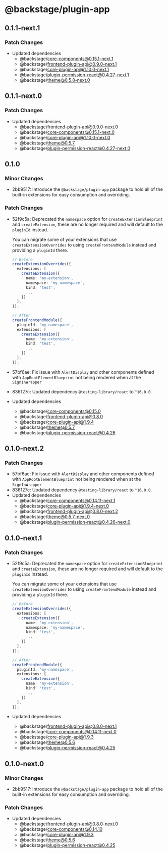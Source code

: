 # @backstage/plugin-app

## 0.1.1-next.1

### Patch Changes

- Updated dependencies
  - @backstage/core-components@0.15.1-next.1
  - @backstage/frontend-plugin-api@0.9.0-next.1
  - @backstage/core-plugin-api@1.10.0-next.1
  - @backstage/plugin-permission-react@0.4.27-next.1
  - @backstage/theme@0.5.8-next.0

## 0.1.1-next.0

### Patch Changes

- Updated dependencies
  - @backstage/frontend-plugin-api@0.9.0-next.0
  - @backstage/core-components@0.15.1-next.0
  - @backstage/core-plugin-api@1.10.0-next.0
  - @backstage/theme@0.5.7
  - @backstage/plugin-permission-react@0.4.27-next.0

## 0.1.0

### Minor Changes

- 2bb9517: Introduce the `@backstage/plugin-app` package to hold all of the built-in extensions for easy consumption and overriding.

### Patch Changes

- 52f9c5a: Deprecated the `namespace` option for `createExtensionBlueprint` and `createExtension`, these are no longer required and will default to the `pluginId` instead.

  You can migrate some of your extensions that use `createExtensionOverrides` to using `createFrontendModule` instead and providing a `pluginId` there.

  ```ts
  // Before
  createExtensionOverrides({
    extensions: [
      createExtension({
        name: 'my-extension',
        namespace: 'my-namespace',
        kind: 'test',
        ...
      })
    ],
  });

  // After
  createFrontendModule({
    pluginId: 'my-namespace',
    extensions: [
      createExtension({
        name: 'my-extension',
        kind: 'test',
        ...
      })
    ],
  });
  ```

- 57bf6ae: Fix issue with `AlertDisplay` and other components defined with `AppRootElementBlueprint` not being rendered when at the `SignInWrapper`
- 836127c: Updated dependency `@testing-library/react` to `^16.0.0`.
- Updated dependencies
  - @backstage/core-components@0.15.0
  - @backstage/frontend-plugin-api@0.8.0
  - @backstage/core-plugin-api@1.9.4
  - @backstage/theme@0.5.7
  - @backstage/plugin-permission-react@0.4.26

## 0.1.0-next.2

### Patch Changes

- 57bf6ae: Fix issue with `AlertDisplay` and other components defined with `AppRootElementBlueprint` not being rendered when at the `SignInWrapper`
- 836127c: Updated dependency `@testing-library/react` to `^16.0.0`.
- Updated dependencies
  - @backstage/core-components@0.14.11-next.1
  - @backstage/core-plugin-api@1.9.4-next.0
  - @backstage/frontend-plugin-api@0.8.0-next.2
  - @backstage/theme@0.5.7-next.0
  - @backstage/plugin-permission-react@0.4.26-next.0

## 0.1.0-next.1

### Patch Changes

- 52f9c5a: Deprecated the `namespace` option for `createExtensionBlueprint` and `createExtension`, these are no longer required and will default to the `pluginId` instead.

  You can migrate some of your extensions that use `createExtensionOverrides` to using `createFrontendModule` instead and providing a `pluginId` there.

  ```ts
  // Before
  createExtensionOverrides({
    extensions: [
      createExtension({
        name: 'my-extension',
        namespace: 'my-namespace',
        kind: 'test',
        ...
      })
    ],
  });

  // After
  createFrontendModule({
    pluginId: 'my-namespace',
    extensions: [
      createExtension({
        name: 'my-extension',
        kind: 'test',
        ...
      })
    ],
  });
  ```

- Updated dependencies
  - @backstage/frontend-plugin-api@0.8.0-next.1
  - @backstage/core-components@0.14.11-next.0
  - @backstage/core-plugin-api@1.9.3
  - @backstage/theme@0.5.6
  - @backstage/plugin-permission-react@0.4.25

## 0.1.0-next.0

### Minor Changes

- 2bb9517: Introduce the `@backstage/plugin-app` package to hold all of the built-in extensions for easy consumption and overriding.

### Patch Changes

- Updated dependencies
  - @backstage/frontend-plugin-api@0.8.0-next.0
  - @backstage/core-components@0.14.10
  - @backstage/core-plugin-api@1.9.3
  - @backstage/theme@0.5.6
  - @backstage/plugin-permission-react@0.4.25
